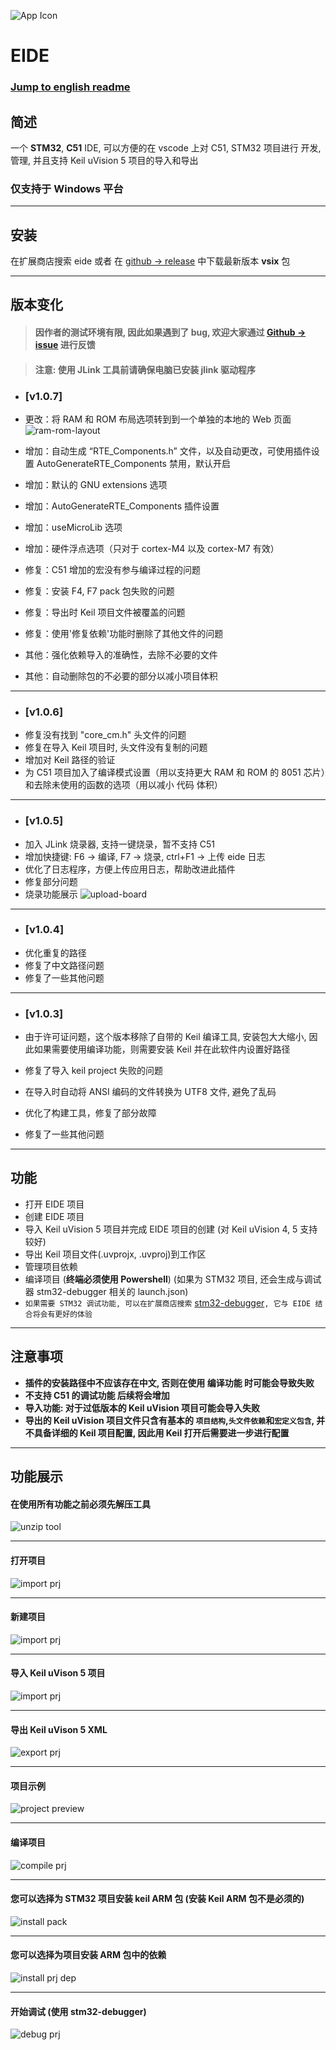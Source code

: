 ![App Icon](./res/icon/icon.png)
# EIDE

### [Jump to english readme](https://github.com/github0null/eide/blob/master/README_EN.md)

## 简述

一个 **STM32**, **C51** IDE, 可以方便的在 vscode 上对 C51, STM32 项目进行 开发, 管理, 并且支持 Keil uVision 5 项目的导入和导出 

### **仅支持于 Windows 平台**

***

## 安装

在扩展商店搜索 eide 或者 在 [github -> release](https://github.com/github0null/eide/releases) 中下载最新版本 **vsix** 包

***

## 版本变化

> #### 因作者的测试环境有限, 因此如果遇到了 bug, 欢迎大家通过 [Github -> issue](https://github.com/github0null/eide/issues) 进行反馈

> #### 注意: 使用 JLink 工具前请确保电脑已安装 jlink 驱动程序

- ### [v1.0.7]
- 更改：将 RAM 和 ROM 布局选项转到到一个单独的本地的 Web 页面![ram-rom-layout](./res/preview/ram_rom_layout.gif)

- 增加：自动生成 “RTE_Components.h” 文件，以及自动更改，可使用插件设置 AutoGenerateRTE_Components 禁用，默认开启
- 增加：默认的 GNU extensions 选项
- 增加：AutoGenerateRTE_Components 插件设置
- 增加：useMicroLib 选项
- 增加：硬件浮点选项（只对于 cortex-M4 以及 cortex-M7 有效）

- 修复：C51 增加的宏没有参与编译过程的问题
- 修复：安装 F4, F7 pack 包失败的问题
- 修复：导出时 Keil 项目文件被覆盖的问题
- 修复：使用'修复依赖'功能时删除了其他文件的问题

- 其他：强化依赖导入的准确性，去除不必要的文件
- 其他：自动删除包的不必要的部分以减小项目体积

***

- ### [v1.0.6]
- 修复没有找到 "core_cm.h" 头文件的问题
- 修复在导入 Keil 项目时, 头文件没有复制的问题
- 增加对 Keil 路径的验证
- 为 C51 项目加入了编译模式设置（用以支持更大 RAM 和 ROM 的 8051 芯片）和去除未使用的函数的选项（用以减小 代码 体积）

****

- ### [v1.0.5]
- 加入 JLink 烧录器, 支持一键烧录，暂不支持 C51
- 增加快捷键: F6 -> 编译, F7 -> 烧录, ctrl+F1 -> 上传 eide 日志
- 优化了日志程序，方便上传应用日志，帮助改进此插件
- 修复部分问题
- 烧录功能展示 ![upload-board](./res/preview/upload-board.gif)

****

- ### [v1.0.4]
- 优化重复的路径
- 修复了中文路径问题
- 修复了一些其他问题

****

- ### [v1.0.3]

- 由于许可证问题，这个版本移除了自带的 Keil 编译工具, 安装包大大缩小, 因此如果需要使用编译功能，则需要安装 Keil 并在此软件内设置好路径
- 修复了导入 keil project 失败的问题
- 在导入时自动将 ANSI 编码的文件转换为 UTF8 文件, 避免了乱码
- 优化了构建工具，修复了部分故障
- 修复了一些其他问题

****

## 功能

* 打开 EIDE 项目
* 创建 EIDE 项目
* 导入 Keil uVision 5 项目并完成 EIDE 项目的创建 (对 Keil uVision 4, 5 支持较好)
* 导出 Keil 项目文件(.uvprojx, .uvproj)到工作区
* 管理项目依赖
* 编译项目 (**终端必须使用 Powershell**) (如果为 STM32 项目, 还会生成与调试器 stm32-debugger 相关的 launch.json)
* `如果需要 STM32 调试功能, 可以在扩展商店搜索` [stm32-debugger](https://github.com/github0null/stm32-debugger/releases)`, 它与 EIDE 结合将会有更好的体验`

***

## 注意事项
  + **插件的安装路径中不应该存在中文, 否则在使用 编译功能 时可能会导致失败**
  + **不支持 C51 的调试功能 后续将会增加**
  + **导入功能: 对于过低版本的 Keil uVision 项目可能会导入失败**
  + **导出的 Keil uVision 项目文件只含有基本的 `项目结构`,`头文件依赖`和`宏定义包含`, 并不具备详细的 Keil 项目配置, 因此用 Keil 打开后需要进一步进行配置**

***

## 功能展示

#### 在使用所有功能之前必须先解压工具

![unzip tool](./res/preview/unzip_tool.png)

***

#### 打开项目
![import prj](./res/preview/open_project_view.gif)

***

#### 新建项目
![import prj](./res/preview/create_project_view.gif)

***

#### 导入 Keil uVison 5 项目
![import prj](./res/preview/import_view.gif)

***

#### 导出 Keil uVison 5 XML
![export prj](./res/preview/export_view.gif)

***

#### 项目示例
![project preview](./res/preview/prjView.png)

***

#### 编译项目
![compile prj](./res/preview/compile_view.gif)

***

#### 您可以选择为 STM32 项目安装 keil ARM 包 (安装 Keil ARM 包不是必须的)
![install pack](./res/preview/install_pack.png)

***

#### 您可以选择为项目安装 ARM 包中的依赖
![install prj dep](./res/preview/install_dep.png)

***

#### 开始调试 (使用 stm32-debugger)
![debug prj](./res/preview/debug.png)
